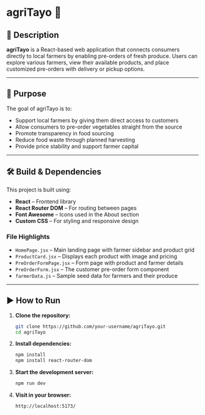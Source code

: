 # agriTayo 🌱

## 📖 Description

**agriTayo** is a React-based web application that connects consumers directly to local farmers by enabling pre-orders of fresh produce. Users can explore various farmers, view their available products, and place customized pre-orders with delivery or pickup options.

---

## 🎯 Purpose

The goal of agriTayo is to:

- Support local farmers by giving them direct access to customers
- Allow consumers to pre-order vegetables straight from the source
- Promote transparency in food sourcing
- Reduce food waste through planned harvesting
- Provide price stability and support farmer capital

---

## 🛠️ Build & Dependencies

This project is built using:

- **React** – Frontend library
- **React Router DOM** – For routing between pages
- **Font Awesome** – Icons used in the About section
- **Custom CSS** – For styling and responsive design

### File Highlights

- `HomePage.jsx` – Main landing page with farmer sidebar and product grid
- `ProductCard.jsx` – Displays each product with image and pricing
- `PreOrderFormPage.jsx` – Form page with product and farmer details
- `PreOrderForm.jsx` – The customer pre-order form component
- `farmerData.js` – Sample seed data for farmers and their produce

---

## ▶️ How to Run

1. **Clone the repository:**

   ```bash
   git clone https://github.com/your-username/agriTayo.git
   cd agriTayo
   ```

2. **Install dependencies:**

   ```bash
   npm install
   npm install react-router-dom

   ```

3. **Start the development server:**

   ```bash
   npm run dev
   ```

4. **Visit in your browser:**
   ```bash
   http://localhost:5173/
   ```


